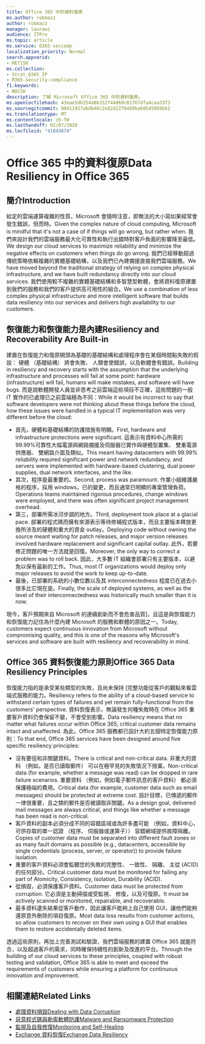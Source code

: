 ```yaml
---
title: Office 365 中的資料復原
ms.author: robmazz
author: robmazz
manager: laurawi
audience: ITPro
ms.topic: article
ms.service: O365-seccomp
localization_priority: Normal
search.appverid:
- MET150
ms.collection:
- Strat_O365_IP
- M365-security-compliance
f1.keywords:
- NOCSH
description: 了解 Microsoft Office 365 中的資料復原。
ms.openlocfilehash: 43eae5db254a0b352f44d60c81767dfa4caa33f3
ms.sourcegitcommit: 99411927abdb40c2e82d2279489ba60545989bb1
ms.translationtype: MT
ms.contentlocale: zh-TW
ms.lasthandoff: 02/07/2020
ms.locfileid: "41843674"
---
```

# <a name="data-resiliency-in-office-365"></a><span data-ttu-id="5bbe7-103">Office 365 中的資料復原</span><span class="sxs-lookup"><span data-stu-id="5bbe7-103">Data Resiliency in Office 365</span></span>

## <a name="introduction"></a><span data-ttu-id="5bbe7-104">簡介</span><span class="sxs-lookup"><span data-stu-id="5bbe7-104">Introduction</span></span>

<span data-ttu-id="5bbe7-105">給定的雲端運算複雜的性質，Microsoft 會隨時注意，即無法的大小寫如果經常會發生錯誤，但而時。</span><span class="sxs-lookup"><span data-stu-id="5bbe7-105">Given the complex nature of cloud computing, Microsoft is mindful that it's not a case of if things will go wrong, but rather when.</span></span> <span data-ttu-id="5bbe7-106">我們來設計我們的雲端服務最大化可靠性和執行出錯時對客戶負面的影響降至最低。</span><span class="sxs-lookup"><span data-stu-id="5bbe7-106">We design our cloud services to maximize reliability and minimize the negative effects on customers when things do go wrong.</span></span> <span data-ttu-id="5bbe7-107">我們已經移動超過傳統策略依賴複雜的實體基礎結構，以及我們已內建備援直接我們雲端服務。</span><span class="sxs-lookup"><span data-stu-id="5bbe7-107">We have moved beyond the traditional strategy of relying on complex physical infrastructure, and we have built redundancy directly into our cloud services.</span></span> <span data-ttu-id="5bbe7-108">我們使用較不複雜的實體基礎結構和多智慧型軟體，會將資料復原建置到我們的服務和我們的客戶提供高可用性的組合。</span><span class="sxs-lookup"><span data-stu-id="5bbe7-108">We use a combination of less complex physical infrastructure and more intelligent software that builds data resiliency into our services and delivers high availability to our customers.</span></span> 

## <a name="resiliency-and-recoverability-are-built-in"></a><span data-ttu-id="5bbe7-109">恢復能力和恢復能力是內建</span><span class="sxs-lookup"><span data-stu-id="5bbe7-109">Resiliency and Recoverability Are Built-in</span></span> 

<span data-ttu-id="5bbe7-110">建置在恢復能力和復原開頭為基礎的基礎結構和處理程序會在某個時間點失敗的假設： 硬體 （基礎結構） 將會失敗、 人類會使錯誤，以及軟體會有錯誤。</span><span class="sxs-lookup"><span data-stu-id="5bbe7-110">Building in resiliency and recovery starts with the assumption that the underlying infrastructure and processes will fail at some point: hardware (infrastructure) will fail, humans will make mistakes, and software will have bugs.</span></span> <span data-ttu-id="5bbe7-111">而是說軟體開發人員並非思考之前雲端這些項目不正確，這些問題的一般 IT 實作的已處理已之前雲端極為不同：</span><span class="sxs-lookup"><span data-stu-id="5bbe7-111">While it would be incorrect to say that software developers were not thinking about these things before the cloud, how these issues were handled in a typical IT implementation was very different before the cloud:</span></span>

- <span data-ttu-id="5bbe7-112">首先，硬體和基礎結構的防護措施有明顯。</span><span class="sxs-lookup"><span data-stu-id="5bbe7-112">First, hardware and infrastructure protections were significant.</span></span> <span data-ttu-id="5bbe7-113">這表示有資料中心所需的 99.99%可靠性大幅電源與網路備援及伺服器已實作與硬體型叢集、 雙重電源供應器、 雙網路介面及類似。</span><span class="sxs-lookup"><span data-stu-id="5bbe7-113">This meant having datacenters with 99.99% reliability required significant power and network redundancy, and servers were implemented with hardware-based clustering, dual power supplies, dual network interfaces, and the like.</span></span> 
- <span data-ttu-id="5bbe7-114">其次，程序是最重要的。</span><span class="sxs-lookup"><span data-stu-id="5bbe7-114">Second, process was paramount.</span></span> <span data-ttu-id="5bbe7-115">作業小組維護嚴格的程序，採用 windows，已的變更，而且通常已明顯的專案管理負荷。</span><span class="sxs-lookup"><span data-stu-id="5bbe7-115">Operations teams maintained rigorous procedures, change windows were employed, and there was often significant project management overhead.</span></span> 
- <span data-ttu-id="5bbe7-116">第三，部署所需冰河步調的地方。</span><span class="sxs-lookup"><span data-stu-id="5bbe7-116">Third, deployment took place at a glacial pace.</span></span> <span data-ttu-id="5bbe7-117">部署的程式碼而擁有來源表示等待修補程式版本，而且主要版本釋放更換所涉及的硬體和重大的資金 outlay。</span><span class="sxs-lookup"><span data-stu-id="5bbe7-117">Deploying code without owning the source meant waiting for patch releases, and major version releases involved hardware replacement and significant capital outlay.</span></span> <span data-ttu-id="5bbe7-118">此外，若要修正問題的唯一方法就是回復。</span><span class="sxs-lookup"><span data-stu-id="5bbe7-118">Moreover, the only way to correct a problem was to roll back.</span></span> <span data-ttu-id="5bbe7-119">因此，大多數 IT 組織會部署只有主要版本，以避免以保有最新的工作。</span><span class="sxs-lookup"><span data-stu-id="5bbe7-119">Thus, most IT organizations would deploy only major releases to avoid the work to keep up-to-date.</span></span> 
- <span data-ttu-id="5bbe7-120">最後，已部署的系統的小數位數以及其 interconnectedness 程度已在過去小很多比它現在是。</span><span class="sxs-lookup"><span data-stu-id="5bbe7-120">Finally, the scale of deployed systems, as well as the level of their interconnectedness was historically much smaller than it is now.</span></span> 

<span data-ttu-id="5bbe7-121">現今，客戶預期來自 Microsoft 的連續創新而不會危害品質]，且這是與恢復能力和恢復能力記住為什麼內建 Microsoft 的服務和軟體的原因之一。</span><span class="sxs-lookup"><span data-stu-id="5bbe7-121">Today, customers expect continuous innovation from Microsoft without compromising quality, and this is one of the reasons why Microsoft's services and software are built with resiliency and recoverability in mind.</span></span> 

## <a name="office-365-data-resiliency-principles"></a><span data-ttu-id="5bbe7-122">Office 365 資料恢復能力原則</span><span class="sxs-lookup"><span data-stu-id="5bbe7-122">Office 365 Data Resiliency Principles</span></span>

<span data-ttu-id="5bbe7-123">恢復能力指的是承受某些類型的失敗，且尚未保持 [完整功能從客戶的觀點來看雲端式服務的能力。</span><span class="sxs-lookup"><span data-stu-id="5bbe7-123">Resiliency refers to the ability of a cloud-based service to withstand certain types of failures and yet remain fully-functional from the customers' perspective.</span></span> <span data-ttu-id="5bbe7-124">資料恢復表示，無論發生何種失敗時在 Office 365 重要客戶資料仍會保留不變，不會受到影響。</span><span class="sxs-lookup"><span data-stu-id="5bbe7-124">Data resiliency means that no matter what failures occur within Office 365, critical customer data remains intact and unaffected.</span></span> <span data-ttu-id="5bbe7-125">為此，Office 365 服務都已設計大約五個特定恢復能力原則：</span><span class="sxs-lookup"><span data-stu-id="5bbe7-125">To that end, Office 365 services have been designed around five specific resiliency principles:</span></span>

- <span data-ttu-id="5bbe7-126">沒有要徑和非關鍵資料。</span><span class="sxs-lookup"><span data-stu-id="5bbe7-126">There is critical and non-critical data.</span></span> <span data-ttu-id="5bbe7-127">非重大的資料 （例如，是否已讀取郵件） 可以在極罕見的失敗情況下捨棄。</span><span class="sxs-lookup"><span data-stu-id="5bbe7-127">Non-critical data (for example, whether a message was read) can be dropped in rare failure scenarios.</span></span> <span data-ttu-id="5bbe7-128">重要資料 （例如，例如電子郵件訊息的客戶資料） 都必須保護極端的費用。</span><span class="sxs-lookup"><span data-stu-id="5bbe7-128">Critical data (for example, customer data such as email messages) should be protected at extreme cost.</span></span> <span data-ttu-id="5bbe7-129">設計目標，已傳遞的郵件一律很重要，且之類的郵件是否被讀取非關鍵。</span><span class="sxs-lookup"><span data-stu-id="5bbe7-129">As a design goal, delivered mail messages are always critical, and things like whether a message has been read is non-critical.</span></span> 
- <span data-ttu-id="5bbe7-130">客戶資料的副本必須分成不同的容錯區域或為許多盡可能 （例如，資料中心，可供存取的單一認證 （程序、 伺服器或運算子）） 容錯網域提供故障隔離。</span><span class="sxs-lookup"><span data-stu-id="5bbe7-130">Copies of customer data must be separated into different fault zones or as many fault domains as possible (e.g., datacenters, accessible by single credentials (process, server, or operator)) to provide failure isolation.</span></span> 
- <span data-ttu-id="5bbe7-131">重要的客戶資料必須會監聽您的失敗的完整性、 一致性、 隔離、 主從 (ACID) 的任何部分。</span><span class="sxs-lookup"><span data-stu-id="5bbe7-131">Critical customer data must be monitored for failing any part of Atomicity, Consistency, Isolation, Durability (ACID).</span></span> 
- <span data-ttu-id="5bbe7-132">從損毀，必須保護客戶資料。</span><span class="sxs-lookup"><span data-stu-id="5bbe7-132">Customer data must be protected from corruption.</span></span> <span data-ttu-id="5bbe7-133">它必須是主動掃描或受監視、 修復，以及可復原。</span><span class="sxs-lookup"><span data-stu-id="5bbe7-133">It must be actively scanned or monitored, repairable, and recoverable.</span></span> 
- <span data-ttu-id="5bbe7-134">最多資料遺失結果從客戶動作，因此讓客戶能夠上自己使用 GUI，讓他們能夠還原意外刪除的項目復原。</span><span class="sxs-lookup"><span data-stu-id="5bbe7-134">Most data loss results from customer actions, so allow customers to recover on their own using a GUI that enables them to restore accidentally deleted items.</span></span> 
 
<span data-ttu-id="5bbe7-135">透過這些原則，再加上完善測試和驗證，我們雲端服務的建置 Office 365 就能符合，以及超過客戶的需求，同時確保持續性的創新及改進的平台。</span><span class="sxs-lookup"><span data-stu-id="5bbe7-135">Through the building of our cloud services to these principles, coupled with robust testing and validation, Office 365 is able to meet and exceed the requirements of customers while ensuring a platform for continuous innovation and improvement.</span></span> 

## <a name="related-links"></a><span data-ttu-id="5bbe7-136">相關連結</span><span class="sxs-lookup"><span data-stu-id="5bbe7-136">Related Links</span></span>

- [<span data-ttu-id="5bbe7-137">處理資料損毀</span><span class="sxs-lookup"><span data-stu-id="5bbe7-137">Dealing with Data Corruption</span></span>](office-365-dealing-with-data-corruption.md)
- [<span data-ttu-id="5bbe7-138">惡意程式碼與勒索軟體防護</span><span class="sxs-lookup"><span data-stu-id="5bbe7-138">Malware and Ransomware Protection</span></span>](office-365-malware-and-ransomware-protection.md)
- [<span data-ttu-id="5bbe7-139">監視及自我修復</span><span class="sxs-lookup"><span data-stu-id="5bbe7-139">Monitoring and Self-Healing</span></span>](office-365-monitoring-and-self-healing.md)
- [<span data-ttu-id="5bbe7-140">Exchange 資料恢復</span><span class="sxs-lookup"><span data-stu-id="5bbe7-140">Exchange Data Resiliency</span></span>](office-365-exchange-data-resiliency.md)